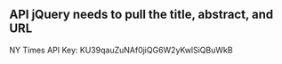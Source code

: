 ## API jQuery needs to pull the title, abstract, and URL
NY Times API Key: KU39qauZuNAf0jiQG6W2yKwlSiQBuWkB